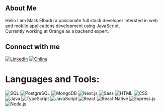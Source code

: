 ##  About Me
Hello I am Malik Elbadri a passionate full stack developer intersted in web and mobile applications development using JavaScript.<br>
Currently working at Orange as a backend expert.

##  Connect with me
[![LinkedIn](https://img.shields.io/badge/LinkedIn-%230077B5.svg?logo=linkedin&logoColor=white)](https://www.linkedin.com/in/maliklar/)
[![Online](https://img.shields.io/badge/Online%20Portfolio-%230077B5.svg?logo=globe&logoColor=white)](https://octet8.dev)


#  Languages and Tools:
![SQL](https://img.shields.io/badge/SQL-Database-45aaf2?style=for-the-badge&logo=sql)
![PostgreSQL](https://img.shields.io/badge/PostgreSQL-Database-336791?style=for-the-badge&logo=postgresql)
![MongoDB](https://img.shields.io/badge/MongoDB-Database-13aa52?style=for-the-badge&logo=mongodb)
![Next.js](https://img.shields.io/badge/Next.js-Framework-000000?style=for-the-badge&logo=next.js)
![Sass](https://img.shields.io/badge/Sass-Styles-cc6699?style=for-the-badge&logo=sass)
![HTML](https://img.shields.io/badge/HTML-Markup-e34f26?style=for-the-badge&logo=html5)
![CSS](https://img.shields.io/badge/CSS-Styles-1572b6?style=for-the-badge&logo=css3)
![Java](https://img.shields.io/badge/Java-8%2B-b07219?style=for-the-badge&logo=java)
![TypeScript](https://img.shields.io/badge/TypeScript-3.7%2B-3178c6?style=for-the-badge&logo=typescript)
![JavaScript](https://img.shields.io/badge/JavaScript-ES6%2B-f1e05a?style=for-the-badge&logo=javascript)
![React](https://img.shields.io/badge/React-Library-61DAFB?style=for-the-badge&logo=react)
![React Native](https://img.shields.io/badge/React_Native-Framework-61DAFB?style=for-the-badge&logo=react)
![Express.js](https://img.shields.io/badge/Express.js-Framework-000000?style=for-the-badge&logo=express)
![Node.js](https://img.shields.io/badge/Node.js-Runtime-8cc84b?style=for-the-badge&logo=node.js)



